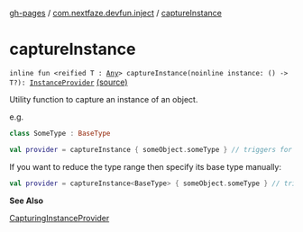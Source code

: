 [gh-pages](../index.md) / [com.nextfaze.devfun.inject](index.md) / [captureInstance](.)

# captureInstance

`inline fun <reified T : `[`Any`](https://kotlinlang.org/api/latest/jvm/stdlib/kotlin/-any/index.html)`> captureInstance(noinline instance: () -> T?): `[`InstanceProvider`](-instance-provider/index.md) [(source)](https://github.com/NextFaze/dev-fun/tree/master/devfun-annotations/src/main/java/com/nextfaze/devfun/inject/InstanceProvider.kt#L102)

Utility function to capture an instance of an object.

e.g.

``` kotlin
class SomeType : BaseType

val provider = captureInstance { someObject.someType } // triggers for SomeType or BaseType
```

If you want to reduce the type range then specify its base type manually:

``` kotlin
val provider = captureInstance<BaseType> { someObject.someType } // triggers only for BaseType
```

**See Also**

[CapturingInstanceProvider](-capturing-instance-provider/index.md)

